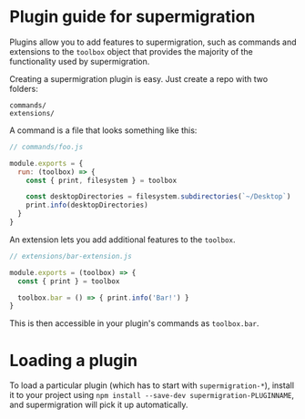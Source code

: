# Plugin guide for supermigration

Plugins allow you to add features to supermigration, such as commands and
extensions to the `toolbox` object that provides the majority of the functionality
used by supermigration.

Creating a supermigration plugin is easy. Just create a repo with two folders:

```
commands/
extensions/
```

A command is a file that looks something like this:

```js
// commands/foo.js

module.exports = {
  run: (toolbox) => {
    const { print, filesystem } = toolbox

    const desktopDirectories = filesystem.subdirectories(`~/Desktop`)
    print.info(desktopDirectories)
  }
}
```

An extension lets you add additional features to the `toolbox`.

```js
// extensions/bar-extension.js

module.exports = (toolbox) => {
  const { print } = toolbox

  toolbox.bar = () => { print.info('Bar!') }
}
```

This is then accessible in your plugin's commands as `toolbox.bar`.

# Loading a plugin

To load a particular plugin (which has to start with `supermigration-*`),
install it to your project using `npm install --save-dev supermigration-PLUGINNAME`,
and supermigration will pick it up automatically.
